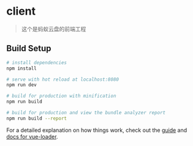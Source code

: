 <!--
 * @Author: qianjiang trystshy@163.com
 * @Date: 2023-03-08 14:43:07
 * @LastEditors: qianjiang trystshy@163.com
 * @LastEditTime: 2023-03-08 14:58:00
 * @FilePath: \cloud_dirve\client\README.md
 * @Description: 这是默认设置,请设置`customMade`, 打开koroFileHeader查看配置 进行设置: https://github.com/OBKoro1/koro1FileHeader/wiki/%E9%85%8D%E7%BD%AE
-->
# client

> 这个是蚂蚁云盘的前端工程

## Build Setup

``` bash
# install dependencies
npm install

# serve with hot reload at localhost:8080
npm run dev

# build for production with minification
npm run build

# build for production and view the bundle analyzer report
npm run build --report
```

For a detailed explanation on how things work, check out the [guide](http://vuejs-templates.github.io/webpack/) and [docs for vue-loader](http://vuejs.github.io/vue-loader).
